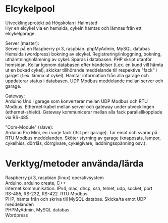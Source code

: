 # Elcykelpool
Utvecklingsprojekt på Högskolan i Halmstad <br>
Hyr en elcykel via en hemsida, cykeln hämtas och lämnas från ett elcykelgarage. 

Server (master): <br>
Server på en Raspberry pi 3, raspbian.
phpMyAdmin, MySQL databas
Hemsida (wordpress) bokning av elcykel. Registrering/inloggning, bokning, uthämtning/inlämning av cykel. Sparas i databasen.
PHP skript utanför hemsidan. Kollar igenom databasen efter händelser (t.ex. en kund vill hämta ut en bokad cykel), skickar tillhörande meddelande till respektive "fack" i garget (t.ex. lämna ut cykel). Hämtar information från alla garage och uppdaterar status i databasen.
UDP Modbus meddelande mellan server och garage.

Gateway: <br>
Arduino Uno i garage som konverterar mellan UDP Modbus och RTU Modbus. Ethernet-kabel mellan server och gateway under utvecklingen (ethernet-shield). Gateway kommunicerar mellan alla fack parallellkopplade via RS-485.

"Com-Module" (slave): <br>
Arduino Pro Mini, en i varje fack (3st per garage). Tar emot och svarar på RTU Modbus meddelanden. Sköter styrning av garage (knappsats, lampor, cykelhiss, dörrlås, dörrgivare, cykelgivare, laddningsspänning osv.).

# Verktyg/metoder använda/lärda
Raspberry pi 3, raspbian (linux) operativsystem <br>
Arduino, arduino create, C++ <br>
Internet kommunikation. IPv4, mac, dhcp, ssh, telnet, udp, socket, port <br>
RS-485, RS-232, RS-422. RTU Modbus <br>
PHP, hämta från och skriva till MySQL databas. Skicka/ta emot UDP meddelanden <br>
PHPMyAdmin, MySQL databas <br>
Wordpress <br>

